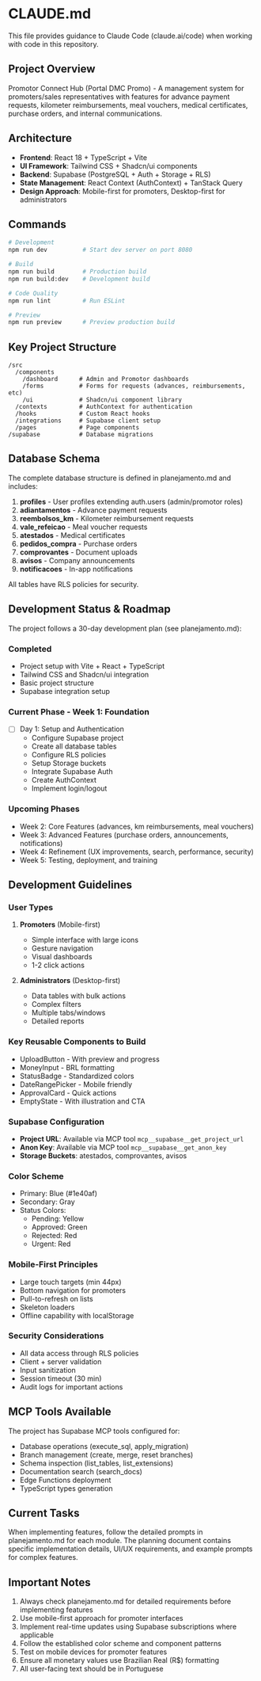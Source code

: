 # CLAUDE.md

This file provides guidance to Claude Code (claude.ai/code) when working with code in this repository.

## Project Overview

Promotor Connect Hub (Portal DMC Promo) - A management system for promoters/sales representatives with features for advance payment requests, kilometer reimbursements, meal vouchers, medical certificates, purchase orders, and internal communications.

## Architecture

- **Frontend**: React 18 + TypeScript + Vite
- **UI Framework**: Tailwind CSS + Shadcn/ui components
- **Backend**: Supabase (PostgreSQL + Auth + Storage + RLS)
- **State Management**: React Context (AuthContext) + TanStack Query
- **Design Approach**: Mobile-first for promoters, Desktop-first for administrators

## Commands

```bash
# Development
npm run dev          # Start dev server on port 8080

# Build
npm run build        # Production build
npm run build:dev    # Development build

# Code Quality
npm run lint         # Run ESLint

# Preview
npm run preview      # Preview production build
```

## Key Project Structure

```
/src
  /components
    /dashboard      # Admin and Promotor dashboards
    /forms          # Forms for requests (advances, reimbursements, etc)
    /ui             # Shadcn/ui component library
  /contexts         # AuthContext for authentication
  /hooks            # Custom React hooks
  /integrations     # Supabase client setup
  /pages            # Page components
/supabase           # Database migrations
```

## Database Schema

The complete database structure is defined in planejamento.md and includes:

1. **profiles** - User profiles extending auth.users (admin/promotor roles)
2. **adiantamentos** - Advance payment requests
3. **reembolsos_km** - Kilometer reimbursement requests  
4. **vale_refeicao** - Meal voucher requests
5. **atestados** - Medical certificates
6. **pedidos_compra** - Purchase orders
7. **comprovantes** - Document uploads
8. **avisos** - Company announcements
9. **notificacoes** - In-app notifications

All tables have RLS policies for security.

## Development Status & Roadmap

The project follows a 30-day development plan (see planejamento.md):

### Completed
- Project setup with Vite + React + TypeScript
- Tailwind CSS and Shadcn/ui integration
- Basic project structure
- Supabase integration setup

### Current Phase - Week 1: Foundation
- [ ] Day 1: Setup and Authentication
  - Configure Supabase project
  - Create all database tables
  - Configure RLS policies
  - Setup Storage buckets
  - Integrate Supabase Auth
  - Create AuthContext
  - Implement login/logout

### Upcoming Phases
- Week 2: Core Features (advances, km reimbursements, meal vouchers)
- Week 3: Advanced Features (purchase orders, announcements, notifications)
- Week 4: Refinement (UX improvements, search, performance, security)
- Week 5: Testing, deployment, and training

## Development Guidelines

### User Types
1. **Promoters** (Mobile-first)
   - Simple interface with large icons
   - Gesture navigation
   - Visual dashboards
   - 1-2 click actions
   
2. **Administrators** (Desktop-first)
   - Data tables with bulk actions
   - Complex filters
   - Multiple tabs/windows
   - Detailed reports

### Key Reusable Components to Build
- UploadButton - With preview and progress
- MoneyInput - BRL formatting
- StatusBadge - Standardized colors
- DateRangePicker - Mobile friendly
- ApprovalCard - Quick actions
- EmptyState - With illustration and CTA

### Supabase Configuration
- **Project URL**: Available via MCP tool `mcp__supabase__get_project_url`
- **Anon Key**: Available via MCP tool `mcp__supabase__get_anon_key`
- **Storage Buckets**: atestados, comprovantes, avisos

### Color Scheme
- Primary: Blue (#1e40af)
- Secondary: Gray
- Status Colors:
  - Pending: Yellow
  - Approved: Green
  - Rejected: Red
  - Urgent: Red

### Mobile-First Principles
- Large touch targets (min 44px)
- Bottom navigation for promoters
- Pull-to-refresh on lists
- Skeleton loaders
- Offline capability with localStorage

### Security Considerations
- All data access through RLS policies
- Client + server validation
- Input sanitization
- Session timeout (30 min)
- Audit logs for important actions

## MCP Tools Available

The project has Supabase MCP tools configured for:
- Database operations (execute_sql, apply_migration)
- Branch management (create, merge, reset branches)
- Schema inspection (list_tables, list_extensions)
- Documentation search (search_docs)
- Edge Functions deployment
- TypeScript types generation

## Current Tasks

When implementing features, follow the detailed prompts in planejamento.md for each module. The planning document contains specific implementation details, UI/UX requirements, and example prompts for complex features.

## Important Notes

1. Always check planejamento.md for detailed requirements before implementing features
2. Use mobile-first approach for promoter interfaces
3. Implement real-time updates using Supabase subscriptions where applicable
4. Follow the established color scheme and component patterns
5. Test on mobile devices for promoter features
6. Ensure all monetary values use Brazilian Real (R$) formatting
7. All user-facing text should be in Portuguese